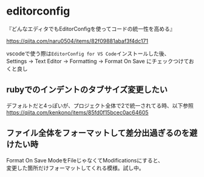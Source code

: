 # editorconfig
『どんなエディタでもEditorConfigを使ってコードの統一性を高める』

https://qiita.com/naru0504/items/82f09881abaf3f4dc171

vscodeで使う際は`EditorConfig for VS Code`インストールした後、  
Settings -> Text Editor -> Formatting -> Format On Save にチェックつけておくと良し

## rubyでのインデントのタブサイズ変更したい
デフォルトだと4っぽいが、プロジェクト全体で2で統一されてる時、以下参照  
https://qiita.com/kenkono/items/85fd0f15bcec0ac64605

## ファイル全体をフォーマットして差分出過ぎるのを避けたい時
Format On Save ModeをFileじゃなくてModificationsにすると、  
変更した箇所だけフォーマットしてくれる模様。試し中。